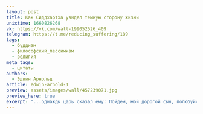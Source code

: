```yaml
---
layout: post
title: Как Сиддхартха увидел темную сторону жизни
unixtime: 1660826268
vk: https://vk.com/wall-199052526_409
telegram: https://t.me/reducing_suffering/189
tags:
  - буддизм
  - философский_пессимизм
  - религия
meta_tags:
  - цитаты
authors:
  - Эдвин Арнольд
article: edwin-arnold-1
preview: assets/images/wall/457239071.jpg
preview_here: true
excerpt: "...однажды царь сказал ему: Пойдем, мой дорогой сын, полюбуйся красотою весны, посмотри на усердие, которое прилагают люди к обработке плодоносной земли для того, чтобы она поделилась с пахарем своими дарами; посмотри на мои поля, — они будут твоими, когда для меня запылает костер — как они дают всякому пищу и наполняют житницы царя. Весна хороша своими свежими листьями, зеленою травою, яркими цветами, песнями этой рабочей поры."
---
```

